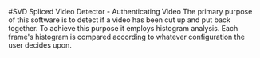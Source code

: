 #SVD 
Spliced Video Detector - Authenticating Video 
The primary purpose of this software is to detect if a video has been cut up and put back together. 
To achieve this purpose it employs histogram analysis. Each frame's histogram is compared according to whatever configuration the user decides upon. 
